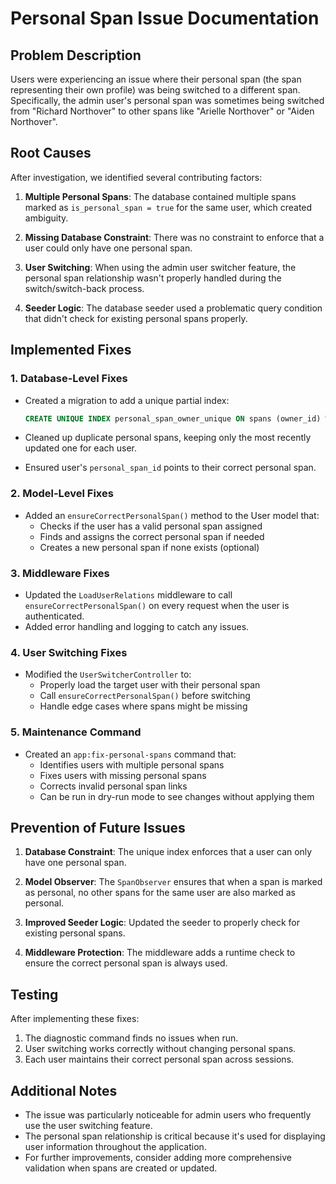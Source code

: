 # Personal Span Issue Documentation

## Problem Description

Users were experiencing an issue where their personal span (the span representing their own profile) was being switched to a different span. Specifically, the admin user's personal span was sometimes being switched from "Richard Northover" to other spans like "Arielle Northover" or "Aiden Northover".

## Root Causes

After investigation, we identified several contributing factors:

1. **Multiple Personal Spans**: The database contained multiple spans marked as `is_personal_span = true` for the same user, which created ambiguity.

2. **Missing Database Constraint**: There was no constraint to enforce that a user could only have one personal span.

3. **User Switching**: When using the admin user switcher feature, the personal span relationship wasn't properly handled during the switch/switch-back process.

4. **Seeder Logic**: The database seeder used a problematic query condition that didn't check for existing personal spans properly.

## Implemented Fixes

### 1. Database-Level Fixes

- Created a migration to add a unique partial index:
  ```sql
  CREATE UNIQUE INDEX personal_span_owner_unique ON spans (owner_id) WHERE is_personal_span = true
  ```
  
- Cleaned up duplicate personal spans, keeping only the most recently updated one for each user.
  
- Ensured user's `personal_span_id` points to their correct personal span.

### 2. Model-Level Fixes

- Added an `ensureCorrectPersonalSpan()` method to the User model that:
  - Checks if the user has a valid personal span assigned
  - Finds and assigns the correct personal span if needed
  - Creates a new personal span if none exists (optional)

### 3. Middleware Fixes

- Updated the `LoadUserRelations` middleware to call `ensureCorrectPersonalSpan()` on every request when the user is authenticated.
- Added error handling and logging to catch any issues.

### 4. User Switching Fixes

- Modified the `UserSwitcherController` to:
  - Properly load the target user with their personal span
  - Call `ensureCorrectPersonalSpan()` before switching
  - Handle edge cases where spans might be missing

### 5. Maintenance Command

- Created an `app:fix-personal-spans` command that:
  - Identifies users with multiple personal spans
  - Fixes users with missing personal spans
  - Corrects invalid personal span links
  - Can be run in dry-run mode to see changes without applying them

## Prevention of Future Issues

1. **Database Constraint**: The unique index enforces that a user can only have one personal span.

2. **Model Observer**: The `SpanObserver` ensures that when a span is marked as personal, no other spans for the same user are also marked as personal.

3. **Improved Seeder Logic**: Updated the seeder to properly check for existing personal spans.

4. **Middleware Protection**: The middleware adds a runtime check to ensure the correct personal span is always used.

## Testing

After implementing these fixes:

1. The diagnostic command finds no issues when run.
2. User switching works correctly without changing personal spans.
3. Each user maintains their correct personal span across sessions.

## Additional Notes

- The issue was particularly noticeable for admin users who frequently use the user switching feature.
- The personal span relationship is critical because it's used for displaying user information throughout the application.
- For further improvements, consider adding more comprehensive validation when spans are created or updated. 